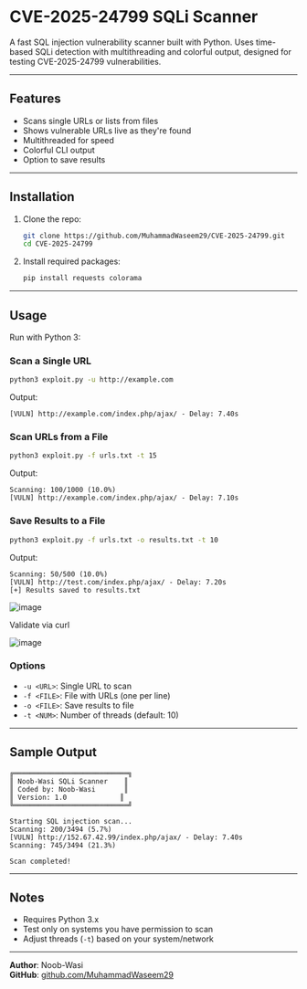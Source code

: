 


# CVE-2025-24799 SQLi Scanner

A fast SQL injection vulnerability scanner built with Python. Uses time-based SQLi detection with multithreading and colorful output, designed for testing CVE-2025-24799 vulnerabilities.

---

## Features
- Scans single URLs or lists from files
- Shows vulnerable URLs live as they're found
- Multithreaded for speed
- Colorful CLI output
- Option to save results

---

## Installation

1. Clone the repo:
   ```bash
   git clone https://github.com/MuhammadWaseem29/CVE-2025-24799.git
   cd CVE-2025-24799
   ```

2. Install required packages:
   ```bash
   pip install requests colorama
   ```

---

## Usage

Run with Python 3:

### Scan a Single URL
```bash
python3 exploit.py -u http://example.com
```
Output:
```
[VULN] http://example.com/index.php/ajax/ - Delay: 7.40s
```

### Scan URLs from a File
```bash
python3 exploit.py -f urls.txt -t 15
```
Output:
```
Scanning: 100/1000 (10.0%)
[VULN] http://example.com/index.php/ajax/ - Delay: 7.10s
```

### Save Results to a File
```bash
python3 exploit.py -f urls.txt -o results.txt -t 10
```
Output:
```
Scanning: 50/500 (10.0%)
[VULN] http://test.com/index.php/ajax/ - Delay: 7.20s
[+] Results saved to results.txt
```
![image](https://github.com/user-attachments/assets/1960c2e0-0101-4663-82bd-2e71ed71b4be)

Validate via curl 

![image](https://github.com/user-attachments/assets/710df31f-3bde-4538-a72a-f9fe093414a0)


### Options
- `-u <URL>`: Single URL to scan
- `-f <FILE>`: File with URLs (one per line)
- `-o <FILE>`: Save results to file
- `-t <NUM>`: Number of threads (default: 10)

---

## Sample Output
```
╔════════════════════════════╗
║ Noob-Wasi SQLi Scanner    ║
║ Coded by: Noob-Wasi       ║
║ Version: 1.0             ║
╚════════════════════════════╝

Starting SQL injection scan...
Scanning: 200/3494 (5.7%)
[VULN] http://152.67.42.99/index.php/ajax/ - Delay: 7.40s
Scanning: 745/3494 (21.3%)

Scan completed!
```

---

## Notes
- Requires Python 3.x
- Test only on systems you have permission to scan
- Adjust threads (`-t`) based on your system/network

---

**Author**: Noob-Wasi  
**GitHub**: [github.com/MuhammadWaseem29](https://github.com/MuhammadWaseem29)
```
